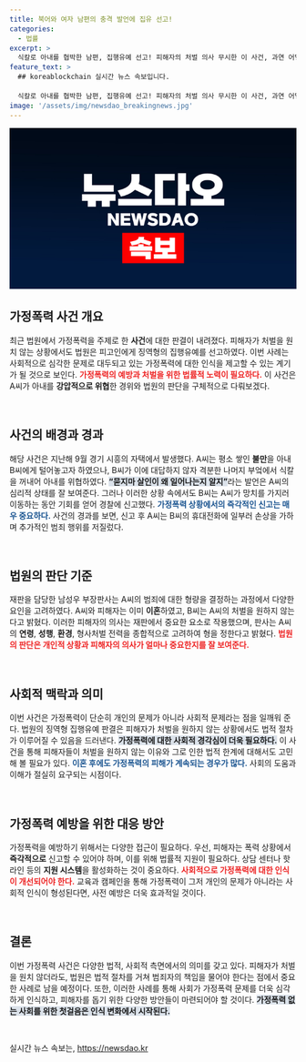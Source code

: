 ```yaml
---
title: 북어와 여자 남편의 충격 발언에 집유 선고!
categories:
  - 법률
excerpt: >
  식칼로 아내를 협박한 남편, 집행유예 선고! 피해자의 처벌 의사 무시한 이 사건, 과연 어떻게 진행될까? 이혼 후에도 남편의 폭력은 계속되나? 클릭해서 자세히 알아보세요!
feature_text: >
  ## koreablockchain 실시간 뉴스 속보입니다.

  식칼로 아내를 협박한 남편, 집행유예 선고! 피해자의 처벌 의사 무시한 이 사건, 과연 어떻게 진행될까? 이혼 후에도 남편의 폭력은 계속되나? 클릭해서 자세히 알아보세요!
image: '/assets/img/newsdao_breakingnews.jpg'
---
```


<p><img src="/assets/img/newsdao_breakingnews.jpg" alt="koreablockchain 속보" /></p>

<h2 data-ke-size="size26">가정폭력 사건 개요</h2>

<p data-ke-size="size16">최근 법원에서 가정폭력을 주제로 한 <b>사건</b>에 대한 판결이 내려졌다. 피해자가 처벌을 원치 않는 상황에서도 법원은 피고인에게 징역형의 집행유예를 선고하였다. 이번 사례는 사회적으로 심각한 문제로 대두되고 있는 가정폭력에 대한 인식을 제고할 수 있는 계기가 될 것으로 보인다. <b><span style="color: #ee2323;">가정폭력의 예방과 처벌을 위한 법률적 노력이 필요하다.</span></b> 이 사건은 A씨가 아내를 <b>강압적으로 위협</b>한 경위와 법원의 판단을 구체적으로 다뤄보겠다.</p>

<p data-ke-size="size16">&nbsp;</p>

<h2 data-ke-size="size26">사건의 배경과 경과</h2>

<p data-ke-size="size16">해당 사건은 지난해 9월 경기 시흥의 자택에서 발생했다. A씨는 평소 쌓인 <b>불만</b>을 아내 B씨에게 털어놓고자 하였으나, B씨가 이에 대답하지 않자 격분한 나머지 부엌에서 식칼을 꺼내어 아내를 위협하였다. <b><span style="background-color: #21538527;">“묻지마 살인이 왜 일어나는지 알지”</span></b>라는 발언은 A씨의 심리적 상태를 잘 보여준다. 그러나 이러한 상황 속에서도 B씨는 A씨가 망치를 가지러 이동하는 동안 기회를 얻어 경찰에 신고했다. <b><span style="color: #1a5490;">가정폭력 상황에서의 즉각적인 신고는 매우 중요하다.</span></b> 사건의 경과를 보면, 신고 후 A씨는 B씨의 휴대전화에 일부러 손상을 가하며 추가적인 범죄 행위를 저질렀다.</p>

<p data-ke-size="size16">&nbsp;</p>

<h2 data-ke-size="size26">법원의 판단 기준</h2>

<p data-ke-size="size16">재판을 담당한 남성우 부장판사는 A씨의 범죄에 대한 형량을 결정하는 과정에서 다양한 요인을 고려하였다. A씨와 피해자는 이미 <b>이혼</b>하였고, B씨는 A씨의 처벌을 원하지 않는다고 밝혔다. 이러한 피해자의 의사는 재판에서 중요한 요소로 작용했으며, 판사는 A씨의 <b>연령</b>, <b>성행</b>, <b>환경</b>, 형사처벌 전력을 종합적으로 고려하여 형을 정한다고 밝혔다. <b><span style="color: #ee2323;">법원의 판단은 개인적 상황과 피해자의 의사가 얼마나 중요한지를 잘 보여준다.</span></b></p>

<p data-ke-size="size16">&nbsp;</p>

<h2 data-ke-size="size26">사회적 맥락과 의미</h2>

<p data-ke-size="size16">이번 사건은 가정폭력이 단순히 개인의 문제가 아니라 사회적 문제라는 점을 일깨워 준다. 법원의 징역형 집행유예 판결은 피해자가 처벌을 원하지 않는 상황에서도 법적 절차가 이루어질 수 있음을 드러낸다. <b><span style="background-color: #21538527;">가정폭력에 대한 사회적 경각심이 더욱 필요하다.</span></b> 이 사건을 통해 피해자들이 처벌을 원하지 않는 이유와 그로 인한 법적 한계에 대해서도 고민해 볼 필요가 있다. <b><span style="color: #1a5490;">이혼 후에도 가정폭력의 피해가 계속되는 경우가 많다.</span></b> 사회의 도움과 이해가 절실히 요구되는 시점이다.</p>

<p data-ke-size="size16">&nbsp;</p>

<h2 data-ke-size="size26">가정폭력 예방을 위한 대응 방안</h2>

<p data-ke-size="size16">가정폭력을 예방하기 위해서는 다양한 접근이 필요하다. 우선, 피해자는 폭력 상황에서 <b>즉각적으로</b> 신고할 수 있어야 하며, 이를 위해 법률적 지원이 필요하다. 상담 센터나 핫라인 등의 <b>지원 시스템</b>을 활성화하는 것이 중요하다. <b><span style="color: #ee2323;">사회적으로 가정폭력에 대한 인식이 개선되어야 한다.</span></b> 교육과 캠페인을 통해 가정폭력이 그저 개인의 문제가 아니라는 사회적 인식이 형성된다면, 사전 예방은 더욱 효과적일 것이다.</p>

<p data-ke-size="size16">&nbsp;</p>

<h2 data-ke-size="size26">결론</h2>

<p data-ke-size="size16">이번 가정폭력 사건은 다양한 법적, 사회적 측면에서의 의미를 갖고 있다. 피해자가 처벌을 원치 않더라도, 법원은 법적 절차를 거쳐 범죄자의 책임을 물어야 한다는 점에서 중요한 사례로 남을 예정이다. 또한, 이러한 사례를 통해 사회가 가정폭력 문제를 더욱 심각하게 인식하고, 피해자를 돕기 위한 다양한 방안들이 마련되어야 할 것이다. <b><span style="background-color: #21538527;">가정폭력 없는 사회를 위한 첫걸음은 인식 변화에서 시작된다.</span></b></p>

<p data-ke-size="size16">&nbsp;</p>
실시간 뉴스 속보는, <a href="https://newsdao.kr" rel="dofollow">https://newsdao.kr</a>


